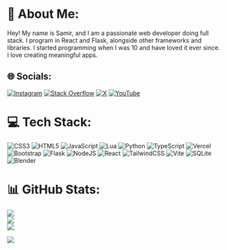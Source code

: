 # 💫 About Me:
Hey! My name is Samir, and I am a passionate web developer doing full stack. I program in React and Flask, alongside other frameworks and libraries. I started programming when I was 10 and have loved it ever since. I love creating meaningful apps.


## 🌐 Socials:
[![Instagram](https://img.shields.io/badge/Instagram-%23E4405F.svg?logo=Instagram&logoColor=white)](https://instagram.com/samirkharel28) [![Stack Overflow](https://img.shields.io/badge/-Stackoverflow-FE7A16?logo=stack-overflow&logoColor=white)](https://stackoverflow.com/users/26608111) [![X](https://img.shields.io/badge/X-black.svg?logo=X&logoColor=white)](https://x.com/samirkharel_) [![YouTube](https://img.shields.io/badge/YouTube-%23FF0000.svg?logo=YouTube&logoColor=white)](https://youtube.com/@thesamirkharel) 

# 💻 Tech Stack:
![CSS3](https://img.shields.io/badge/css3-%231572B6.svg?style=for-the-badge&logo=css3&logoColor=white) ![HTML5](https://img.shields.io/badge/html5-%23E34F26.svg?style=for-the-badge&logo=html5&logoColor=white) ![JavaScript](https://img.shields.io/badge/javascript-%23323330.svg?style=for-the-badge&logo=javascript&logoColor=%23F7DF1E) ![Lua](https://img.shields.io/badge/lua-%232C2D72.svg?style=for-the-badge&logo=lua&logoColor=white) ![Python](https://img.shields.io/badge/python-3670A0?style=for-the-badge&logo=python&logoColor=ffdd54) ![TypeScript](https://img.shields.io/badge/typescript-%23007ACC.svg?style=for-the-badge&logo=typescript&logoColor=white) ![Vercel](https://img.shields.io/badge/vercel-%23000000.svg?style=for-the-badge&logo=vercel&logoColor=white) ![Bootstrap](https://img.shields.io/badge/bootstrap-%238511FA.svg?style=for-the-badge&logo=bootstrap&logoColor=white) ![Flask](https://img.shields.io/badge/flask-%23000.svg?style=for-the-badge&logo=flask&logoColor=white) ![NodeJS](https://img.shields.io/badge/node.js-6DA55F?style=for-the-badge&logo=node.js&logoColor=white) ![React](https://img.shields.io/badge/react-%2320232a.svg?style=for-the-badge&logo=react&logoColor=%2361DAFB) ![TailwindCSS](https://img.shields.io/badge/tailwindcss-%2338B2AC.svg?style=for-the-badge&logo=tailwind-css&logoColor=white) ![Vite](https://img.shields.io/badge/vite-%23646CFF.svg?style=for-the-badge&logo=vite&logoColor=white) ![SQLite](https://img.shields.io/badge/sqlite-%2307405e.svg?style=for-the-badge&logo=sqlite&logoColor=white) ![Blender](https://img.shields.io/badge/blender-%23F5792A.svg?style=for-the-badge&logo=blender&logoColor=white)
# 📊 GitHub Stats:
![](https://github-readme-stats.vercel.app/api?username=saamirkhrl&theme=transparent&hide_border=false&include_all_commits=true&count_private=true)<br/>
![](https://github-readme-streak-stats.herokuapp.com/?user=saamirkhrl&theme=transparent&hide_border=false)<br/>
![](https://github-readme-stats.vercel.app/api/top-langs/?username=saamirkhrl&theme=transparent&hide_border=false&include_all_commits=true&count_private=true&layout=compact)

![](https://komarev.com/ghpvc/?username=saamirkhrl&label=Views)

  
<!-- Proudly created with GPRM ( https://gprm.itsvg.in ) -->
